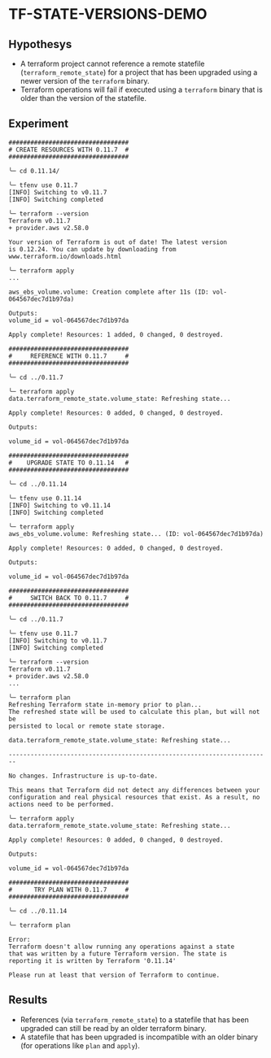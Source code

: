 # TF-STATE-VERSIONS-DEMO

## Hypothesys

* A terraform project cannot reference a remote statefile (`terraform_remote_state`) for a project that has been upgraded using a newer version of the `terraform` binary.
* Terraform operations will fail if executed using a `terraform` binary that is older than the version of the statefile.

## Experiment

```
#################################
# CREATE RESOURCES WITH 0.11.7  #
#################################

╰─ cd 0.11.14/

╰─ tfenv use 0.11.7
[INFO] Switching to v0.11.7
[INFO] Switching completed

╰─ terraform --version
Terraform v0.11.7
+ provider.aws v2.58.0

Your version of Terraform is out of date! The latest version
is 0.12.24. You can update by downloading from www.terraform.io/downloads.html

╰─ terraform apply
...

aws_ebs_volume.volume: Creation complete after 11s (ID: vol-064567dec7d1b97da)

Outputs:
volume_id = vol-064567dec7d1b97da

Apply complete! Resources: 1 added, 0 changed, 0 destroyed.

#################################
#     REFERENCE WITH 0.11.7     #
#################################

╰─ cd ../0.11.7

╰─ terraform apply
data.terraform_remote_state.volume_state: Refreshing state...

Apply complete! Resources: 0 added, 0 changed, 0 destroyed.

Outputs:

volume_id = vol-064567dec7d1b97da

#################################
#    UPGRADE STATE TO 0.11.14   #
#################################

╰─ cd ../0.11.14

╰─ tfenv use 0.11.14
[INFO] Switching to v0.11.14
[INFO] Switching completed

╰─ terraform apply
aws_ebs_volume.volume: Refreshing state... (ID: vol-064567dec7d1b97da)

Apply complete! Resources: 0 added, 0 changed, 0 destroyed.

Outputs:

volume_id = vol-064567dec7d1b97da

#################################
#     SWITCH BACK TO 0.11.7     #
#################################

╰─ cd ../0.11.7

╰─ tfenv use 0.11.7
[INFO] Switching to v0.11.7
[INFO] Switching completed

╰─ terraform --version
Terraform v0.11.7
+ provider.aws v2.58.0
...

╰─ terraform plan
Refreshing Terraform state in-memory prior to plan...
The refreshed state will be used to calculate this plan, but will not be
persisted to local or remote state storage.

data.terraform_remote_state.volume_state: Refreshing state...

------------------------------------------------------------------------

No changes. Infrastructure is up-to-date.

This means that Terraform did not detect any differences between your
configuration and real physical resources that exist. As a result, no
actions need to be performed.

╰─ terraform apply
data.terraform_remote_state.volume_state: Refreshing state...

Apply complete! Resources: 0 added, 0 changed, 0 destroyed.

Outputs:

volume_id = vol-064567dec7d1b97da

#################################
#      TRY PLAN WITH 0.11.7     #
#################################

╰─ cd ../0.11.14

╰─ terraform plan

Error:
Terraform doesn't allow running any operations against a state
that was written by a future Terraform version. The state is
reporting it is written by Terraform '0.11.14'

Please run at least that version of Terraform to continue.

```

## Results

* References (via `terraform_remote_state`) to a statefile that has been upgraded can still be read by an older terraform binary.
* A statefile that has been upgraded is incompatible with an older binary (for operations like `plan` and `apply`).